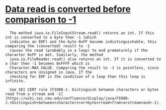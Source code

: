 # [Data read is converted before comparison to -1](https://spotbugs.readthedocs.io/en/latest/bugDescriptions.html#EOS_BAD_END_OF_STREAM_CHECK)

      The method java.io.FileInputStream.read() returns an int. If this int is converted to a byte then -1 (which
      indicates an EOF) and the byte 0xFF become indistinguishable, this comparing the (converted) result to -1
      causes the read (probably in a loop) to end prematurely if the character 0xFF is met. Similarly, the method
      java.io.FileReader.read() also returns an int. If it is converted to a char then -1 becomes 0xFFFF which is
      Character.MAX_VALUE. Comparing the result to -1 is pointless, since characters are unsigned in Java. If the
      checking for EOF is the condition of a loop then this loop is infinite.

      See SEI CERT rule [FIO08-J. Distinguish between characters or bytes read from a stream and -1](https://wiki.sei.cmu.edu/confluence/display/java/FIO08-J.+Distinguish+between+characters+or+bytes+read+from+a+stream+and+-1).